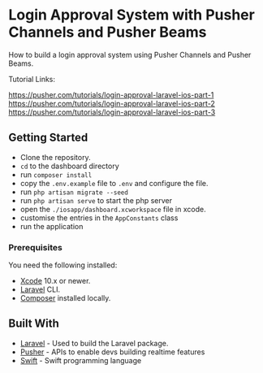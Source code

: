 # Login Approval System with Pusher Channels and Pusher Beams

How to build a login approval system using Pusher Channels and Pusher Beams.

Tutorial Links:

https://pusher.com/tutorials/login-approval-laravel-ios-part-1
https://pusher.com/tutorials/login-approval-laravel-ios-part-2
https://pusher.com/tutorials/login-approval-laravel-ios-part-3


## Getting Started

- Clone the repository.
- `cd` to the dashboard directory
- run `composer install`
- copy the `.env.example` file to `.env` and configure the file.
- run `php artisan migrate --seed`
- run `php artisan serve` to start the php server
- open the `./iosapp/dashboard.xcworkspace` file in xcode.
- customise the entries in the `AppConstants` class
- run the application

### Prerequisites

You need the following installed:

- [Xcode](https://developer.apple.com/xcode) 10.x or newer.
- [Laravel](https://laravel.com) CLI.
- [Composer](https://getcomposer.org) installed locally.

## Built With

- [Laravel](https://laravel.com) - Used to build the Laravel package.
- [Pusher](https://pusher.com/) - APIs to enable devs building realtime features
- [Swift](https://developer.apple.com/swift) - Swift programming language
